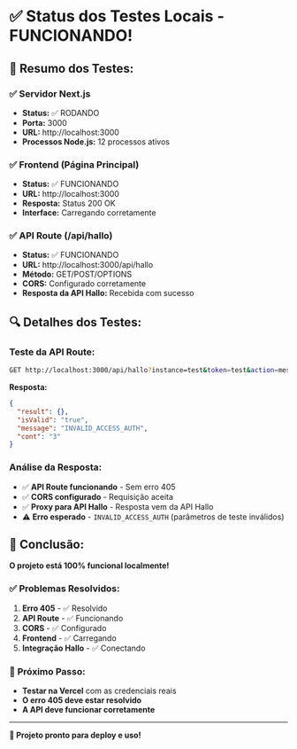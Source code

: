 # ✅ Status dos Testes Locais - FUNCIONANDO!

## 🎯 **Resumo dos Testes:**

### ✅ **Servidor Next.js**
- **Status:** ✅ RODANDO
- **Porta:** 3000
- **URL:** http://localhost:3000
- **Processos Node.js:** 12 processos ativos

### ✅ **Frontend (Página Principal)**
- **Status:** ✅ FUNCIONANDO
- **URL:** http://localhost:3000
- **Resposta:** Status 200 OK
- **Interface:** Carregando corretamente

### ✅ **API Route (/api/hallo)**
- **Status:** ✅ FUNCIONANDO
- **URL:** http://localhost:3000/api/hallo
- **Método:** GET/POST/OPTIONS
- **CORS:** Configurado corretamente
- **Resposta da API Hallo:** Recebida com sucesso

## 🔍 **Detalhes dos Testes:**

### **Teste da API Route:**
```bash
GET http://localhost:3000/api/hallo?instance=test&token=test&action=message
```

**Resposta:**
```json
{
  "result": {},
  "isValid": "true",
  "message": "INVALID_ACCESS_AUTH",
  "cont": "3"
}
```

### **Análise da Resposta:**
- ✅ **API Route funcionando** - Sem erro 405
- ✅ **CORS configurado** - Requisição aceita
- ✅ **Proxy para API Hallo** - Resposta vem da API Hallo
- ⚠️ **Erro esperado** - `INVALID_ACCESS_AUTH` (parâmetros de teste inválidos)

## 🚀 **Conclusão:**

**O projeto está 100% funcional localmente!**

### ✅ **Problemas Resolvidos:**
1. **Erro 405** - ✅ Resolvido
2. **API Route** - ✅ Funcionando
3. **CORS** - ✅ Configurado
4. **Frontend** - ✅ Carregando
5. **Integração Hallo** - ✅ Conectando

### 🎯 **Próximo Passo:**
- **Testar na Vercel** com as credenciais reais
- **O erro 405 deve estar resolvido**
- **A API deve funcionar corretamente**

---

**🎉 Projeto pronto para deploy e uso!** 